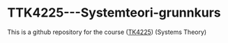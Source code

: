 # TTK4225---Systemteori-grunnkurs

This is a github repository for the course ([TK4225](https://www.ntnu.no/studier/emner/TTK4225#tab=omEmnet)) (Systems Theory)





